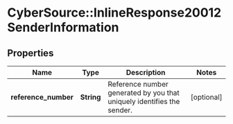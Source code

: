 # CyberSource::InlineResponse20012SenderInformation

## Properties
Name | Type | Description | Notes
------------ | ------------- | ------------- | -------------
**reference_number** | **String** | Reference number generated by you that uniquely identifies the sender. | [optional] 


